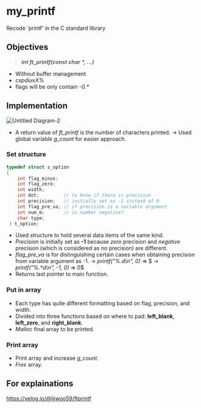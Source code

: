 # my_printf
Recode 'printf' in the C standard library

## Objectives

> **_int ft_printf(const char *, ...)_**

* Without buffer management
* _cspdiuxX%_
* flags will be only contain _-0.*_ 

## Implementation
![Untitled Diagram-2](https://user-images.githubusercontent.com/54715744/111077024-46f12580-8532-11eb-8070-9465e7f77626.png)
* A return value of _ft_printf_ is the number of characters printed.
-> Used global variable _g_count_ for easier approach.

### Set structure

```c
typedef struct s_option
{
    int flag_minus;
    int flag_zero;
    int width;
    int dot;	     // to know if there is precision
    int precision;   // initially set as -1 instead of 0
    int flag_pre_va; // if precision is a variable argument
    int num_m;	     // is number negative?
    char type;
 } t_option;
```

* Used structure to hold several data items of the same kind.
* _Precision_ is initially set as **-1** because _zero_ precision and _negative_ precision (which is considered as no precision) are different.
* _flag_pre_va_ is for distinguishing certain cases when obtaining precision from variable argument as -1.
-> _printf("%.d\n", 0)_ => \$
-> _printf("%.*d\n", -1, 0)_ => 0\$
* Returns last pointer to main function.

### Put in array

* Each type has quite different formatting based on flag, precision, and width.
* Divided into three functions based on where to pad: **left_blank**, **left_zero**, and **right_blank**.
* _Malloc_ final array to be printed.

### Print array

* Print array and increase _g_count_.
* _Free_ array.

## For explainations
https://velog.io/@ljiwoo59/ftprintf
